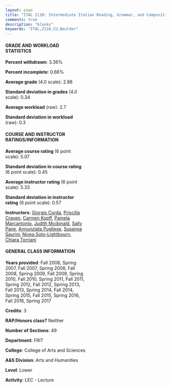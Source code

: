 ```yaml
---
layout: page
title: "ITAL 2110: Intermediate Italian Reading, Grammar, and Composition 1 Statistics"
comments: true
description: "blanks"
keywords: "ITAL,2110,CU,Boulder"
---
```

<head>
<script src="https://ajax.googleapis.com/ajax/libs/jquery/2.1.3/jquery.min.js"></script>
<script src="https://dl.dropboxusercontent.com/s/pc42nxpaw1ea4o9/highcharts.js?dl=0"></script>
<!-- <script src="../assets/js/highcharts.js"></script> -->
<style type="text/css">@font-face {
	font-family: "Bebas Neue";
	src: url(https://www.filehosting.org/file/details/544349/BebasNeue Regular.otf) format("opentype");
	}
	h1.Bebas { 
		font-family: "Bebas Neue", Verdana, Tahoma;
	}
</style>
</head>
<body>
	<div id="container" style="float: right; width: 45%; height: 88%; margin-left: 2.5%; margin-right: 2.5%;"></div>
	<script language="JavaScript">
		$(document).ready(function() {
		var chart = {type: 'column'};
		var title = {text: 'Grade Distribution'};
		var xAxis = {categories: ['A','B','C','D','F'],crosshair: true};
		var yAxis = {min: 0,title: {text: 'Percentage'}};
		var tooltip = {headerFormat: '<center><b><span style="font-size:20px">{point.key}</span></b></center>',
		               pointFormat: '<td style="padding:0"><b>{point.y:.1f}%</b></td>',
		               footerFormat: '</table>',shared: true,useHTML: true};
		var plotOptions = {column: {pointPadding: 0.0,borderWidth: 0}};  
		var credits = {enabled: false};var series= [{name: 'Percent',data: [27.88,42.28,24.53,3.8,1.51,]}];
		var json = {};
		json.chart = chart;
		json.title = title;
		json.tooltip = tooltip;
		json.xAxis = xAxis;
		json.yAxis = yAxis;  
		json.series = series;
		json.plotOptions = plotOptions;  
		json.credits = credits;
		$('#container').highcharts(json);
	});
	</script>
</body>
			   
#### GRADE AND WORKLOAD STATISTICS

**Percent withdrawn**: 3.36%

**Percent incomplete**: 0.66%

**Average grade** (4.0 scale): 2.88

**Standard deviation in grades** (4.0 scale): 0.34

**Average workload** (raw): 2.7

**Standard deviation in workload** (raw): 0.3

#### COURSE AND INSTRUCTOR RATINGS/INFORMATION

**Average course rating** (6 point scale): 5.07

**Standard deviation in course rating** (6 point scale): 0.45

**Average instructor rating** (6 point scale): 5.33

**Standard deviation in instructor rating** (6 point scale): 0.57

**Instructors**: <a href='../../instructors/Giorgio_Corda'>Giorgio Corda</a>, <a href='../../instructors/Priscilla_Craven'>Priscilla Craven</a>, <a href='../../instructors/Carmen_Kopff'>Carmen Kopff</a>, <a href='../../instructors/Pamela_Marcantonio'>Pamela Marcantonio</a>, <a href='../../instructors/Judith_Mcdonald'>Judith Mcdonald</a>, <a href='../../instructors/Sally_Pane'>Sally Pane</a>, <a href='../../instructors/Annunziata_Pugliese'>Annunziata Pugliese</a>, <a href='../../instructors/Susanna_Saurini'>Susanna Saurini</a>, <a href='../../instructors/Nivea_Soto-Lightbourn'>Nivea Soto-Lightbourn</a>, <a href='../../instructors/Chiara_Torriani'>Chiara Torriani</a>

#### GENERAL CLASS INFORMATION

**Years provided**: Fall 2006, Spring 2007, Fall 2007, Spring 2008, Fall 2008, Spring 2009, Fall 2009, Spring 2010, Fall 2010, Spring 2011, Fall 2011, Spring 2012, Fall 2012, Spring 2013, Fall 2013, Spring 2014, Fall 2014, Spring 2015, Fall 2015, Spring 2016, Fall 2016, Spring 2017

**Credits**: 3

**RAP/Honors class?** Neither

**Number of Sections**: 49

**Department**: FRIT

**College**: College of Arts and Sciences

**A&S Division**: Arts and Humanities

**Level**: Lower

**Activity**: LEC - Lecture
